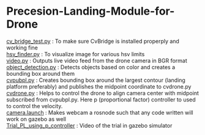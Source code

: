 # Precesion-Landing-Module-for-Drone  
[cv_bridge_test.py](cv_bridge_test.py) : To make sure CvBridge is installed properply and working fine  
[hsv_finder.py](hsv_finder.py) : To visualize image for various hsv limits  
[video.py](video.py) : Outputs live video feed from the drone camera in BGR format  
[object_detection.py](object_detection.py) : Detects objects based on color and creates a bounding box around them  
[cvpubpl.py](cvpubpl.py) : Creates bounding box around the largest contour (landing platform preferably) and publishes the midpoint coordinate to cvdrone.py  
[cvdrone.py](cvdrone.py) : Helps to control the drone to align camera center with midpoint subscribed from cvpubpl.py. Here p (proportional factor) controller to used to control the velocity.   
[camera.launch](camera.launch) : Makes webcam a rosnode such that any code written will work on gazebo as well  
[Trial_PL_using_p_controller](Trial_PL_using_p_controller) : Video of the trial in gazebo simulator  


